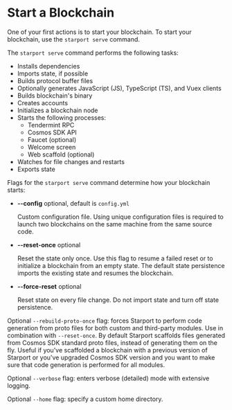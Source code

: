 # Start a Blockchain

One of your first actions is to start your blockchain. To start your blockchain, use the `starport serve` command.

The `starport serve` command performs the following tasks:

* Installs dependencies
* Imports state, if possible
* Builds protocol buffer files
* Optionally generates JavaScript (JS), TypeScript (TS), and Vuex clients
* Builds blockchain's binary
* Creates accounts
* Initializes a blockchain node
* Starts the following processes:
  * Tendermint RPC
  * Cosmos SDK API
  * Faucet (optional)
  * Welcome screen
  * Web scaffold (optional)
* Watches for file changes and restarts
* Exports state

Flags for the `starport serve` command determine how your blockchain starts:

- **--config** optional, default is `config.yml`

    Custom configuration file. Using unique configuration files is required to launch two blockchains on the same machine from the same source code. 

- **--reset-once** optional

    Reset the state only once. Use this flag to resume a failed reset or to initialize a blockchain from an empty state. The default state persistence imports the existing state and resumes the blockchain. 

- **--force-reset** optional

    Reset state on every file change. Do not import state and turn off state persistence.

Optional `--rebuild-proto-once` flag: forces Starport to perform code generation from proto files for both custom and third-party modules. Use in combination with `--reset-once`. By default Starport scaffolds files generated from Cosmos SDK standard proto files, instead of generating them on the fly. Useful if you've scaffolded a blockchain with a previous version of Starport or you've upgraded Cosmos SDK version and you want to make sure that code generation is performed for all modules.

Optional `--verbose` flag: enters verbose (detailed) mode with extensive logging.

Optional `--home` flag: specify a custom home directory.
